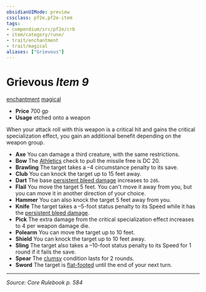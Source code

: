 ```yaml
---
obsidianUIMode: preview
cssclass: pf2e,pf2e-item
tags:
- compendium/src/pf2e/crb
- item/category/rune/
- trait/enchantment
- trait/magical
aliases: ["Grievous"]
---
```

# Grievous *Item 9*  
[enchantment](rules/traits/enchantment.md "Enchantment School Trait")  [magical](rules/traits/magical.md "Magical Item Trait")  

- **Price** 700 gp
- **Usage** etched onto a weapon

When your attack roll with this weapon is a critical hit and gains the critical specialization effect, you gain an additional benefit depending on the weapon group.

- **Axe** You can damage a third creature, with the same restrictions.
- **Bow** The [Athletics](compendium/skills.md#Athletics) check to pull the missile free is DC 20.
- **Brawling** The target takes a –4 circumstance penalty to its save.
- **Club** You can knock the target up to 15 feet away.
- **Dart** The base [persistent bleed damage](rules/conditions.md#Persistent%20Damage) increases to `2d6`.
- **Flail** You move the target 5 feet. You can't move it away from you, but you can move it in another direction of your choice.
- **Hammer** You can also knock the target 5 feet away from you.
- **Knife** The target takes a –5-foot status penalty to its Speed while it has the [persistent bleed damage](rules/conditions.md#Persistent%20Damage).
- **Pick** The extra damage from the critical specialization effect increases to 4 per weapon damage die.
- **Polearm** You can move the target up to 10 feet.
- **Shield** You can knock the target up to 10 feet away.
- **Sling** The target also takes a –10-foot status penalty to its Speed for 1 round if it fails the save.
- **Spear** The [clumsy](rules/conditions.md#Clumsy) condition lasts for 2 rounds.
- **Sword** The target is [flat-footed](rules/conditions.md#Flat-footed) until the end of your next turn.


---
*Source: Core Rulebook p. 584*
